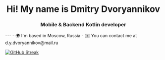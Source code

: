 <h1 align="center">Hi! My name is Dmitry Dvoryannikov</h1>
<h3 align="center">Mobile & Backend Kotlin developer</h3>
---
- 🌍 I`m based in Moscow, Russia
- ✉️ You can contact me at d.y.dvoryannikov@mail.ru

[![GitHub Streak](https://streak-stats.demolab.com/?user=ItzEphir)](https://git.io/streak-stats)
